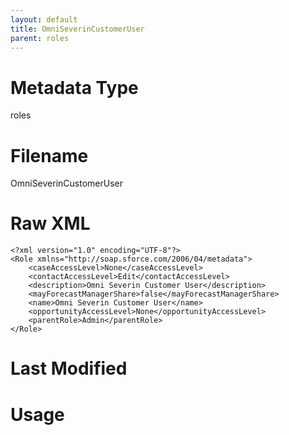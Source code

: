 ```yaml
---
layout: default
title: OmniSeverinCustomerUser
parent: roles
---
```

# Metadata Type
roles


# Filename 
OmniSeverinCustomerUser


# Raw XML
```
<?xml version="1.0" encoding="UTF-8"?>
<Role xmlns="http://soap.sforce.com/2006/04/metadata">
    <caseAccessLevel>None</caseAccessLevel>
    <contactAccessLevel>Edit</contactAccessLevel>
    <description>Omni Severin Customer User</description>
    <mayForecastManagerShare>false</mayForecastManagerShare>
    <name>Omni Severin Customer User</name>
    <opportunityAccessLevel>None</opportunityAccessLevel>
    <parentRole>Admin</parentRole>
</Role>
```


# Last Modified


# Usage

